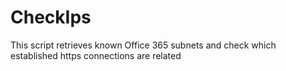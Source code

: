 # CheckIps
This script retrieves known Office 365 subnets and check which established https connections are related
